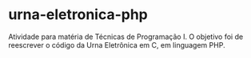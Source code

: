 # urna-eletronica-php
Atividade para matéria de Técnicas de Programação I. O objetivo foi de reescrever o código da Urna Eletrônica em C, em linguagem PHP.
